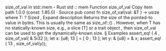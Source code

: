 size_of_val in std::mem - Rust
std
::
mem
Function
size_of_val
Copy item path
1.0.0 (const: 1.85.0)
·
Source
pub const fn size_of_val<T>(val:
&T
) ->
usize
where
    T: ?
Sized
,
Expand description
Returns the size of the pointed-to value in bytes.
This is usually the same as
size_of::<T>()
. However, when
T
has
no
statically-known size, e.g., a slice
[T]
or a
trait object
,
then
size_of_val
can be used to get the dynamically-known size.
§
Examples
assert_eq!
(
4
, size_of_val(
&
5i32
));
let
x: [u8;
13
] = [
0
;
13
];
let
y:
&
[u8] =
&
x;
assert_eq!
(
13
, size_of_val(y));